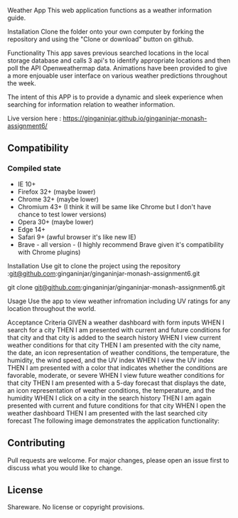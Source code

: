 Weather App
This web application functions as a weather information guide.

Installation
Clone the folder onto your own computer by forking the repository and using the "Clone or download" button on github.

Functionality
This app saves previous searched locations in the local storage database and calls 3 api's to identify appropriate locations and then poll the API Openweathermap data. Animations have been provided to give a more enjouable user interface on various weather predictions throughout the week.

The intent of this APP is to provide a dynamic and sleek experience when searching for information relation to weather information.

Live version here :  https://ginganinjar.github.io/ginganinjar-monash-assignment6/

## Compatibility
### Compiled state
- IE 10+
- Firefox 32+ (maybe lower)
- Chrome 32+ (maybe lower)
- Chromium 43+ (I think it will be same like Chrome but I don't have chance to test lower versions)
- Opera 30+ (maybe lower)
- Edge 14+
- Safari 9+ (awful browser it's like new IE)
- Brave - all version - (I highly recommend Brave given it's compatibility with Chrome plugins) 


Installation
Use git to clone the project using the repository :git@github.com:ginganinjar/ginganinjar-monash-assignment6.git

git clone git@github.com:ginganinjar/ginganinjar-monash-assignment6.git

Usage
Use the app to view weather infromation including UV ratings for any location throughout the world.


Acceptance Criteria
GIVEN a weather dashboard with form inputs
WHEN I search for a city
THEN I am presented with current and future conditions for that city and that city is added to the search history
WHEN I view current weather conditions for that city
THEN I am presented with the city name, the date, an icon representation of weather conditions, the temperature, the humidity, the wind speed, and the UV index
WHEN I view the UV index
THEN I am presented with a color that indicates whether the conditions are favorable, moderate, or severe
WHEN I view future weather conditions for that city
THEN I am presented with a 5-day forecast that displays the date, an icon representation of weather conditions, the temperature, and the humidity
WHEN I click on a city in the search history
THEN I am again presented with current and future conditions for that city
WHEN I open the weather dashboard
THEN I am presented with the last searched city forecast
The following image demonstrates the application functionality:

## Contributing
Pull requests are welcome. For major changes, please open an issue first to discuss what you would like to change.

## License
Shareware. No license or copyright provisions.


